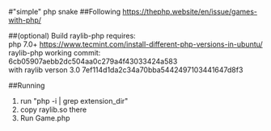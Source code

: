 #"simple" php snake
##Following
https://thephp.website/en/issue/games-with-php/
  
##(optional) Build raylib-php
requires:\
php 7.0+ https://www.tecmint.com/install-different-php-versions-in-ubuntu/ \
raylib-php working commit: 6cb05907aebb2dc504aa0c279a4f43033424a583\
with raylib verson 3.0 7ef114d1da2c34a70bba5442497103441647d8f3

##Running
1. run "php -i | grep extension_dir"
2. copy raylib.so there
3. Run Game.php
